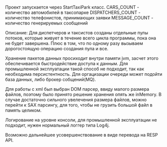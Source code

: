 Проект запускается через StartTaxiPark класс.
CARS_COUNT - количество автомобилей в таксопарке
DISPATCHERS_COUNT - количество телефонистов, принимающих заявки
MESSAGE_COUNT - количество генерируемых сообщений

Описание:
Для диспетчеров и таксистов созданы отдельные пулы потоков, которые живует в течение всего цикла программы, пока она
не будет завершена. Плюс в том, что по одному разу вызываем дорогостоящую операцию создания пула и все.
 
Хранение пакетов данных просиходит внутри памяти jvm, засчет этого обеспечивается быстродействие доступа к данным.
Для промышленной эксплуатации такой способ не подходит, так как необходима персистентность. Для оргацизации очереди
может подойти база данных, либо брокер собщений(MQ).

Для работы с xml был выбран DOM парсер, ввиду малого размера файлов, поэтому было принято решение хранения опять же inMemory.
В случае достаточно сильного увелечения размера файлов, можно перейти к SAX парсингу, для того, чтобы не грузить большой
файл в память целиком.

Логирование на уровне консоли, для промышленной эксплуатации не подходит, нужен нормальный логгер типа Log4j.

Возможно дальнейшее усовершенствование в виде перевода на RESP API.